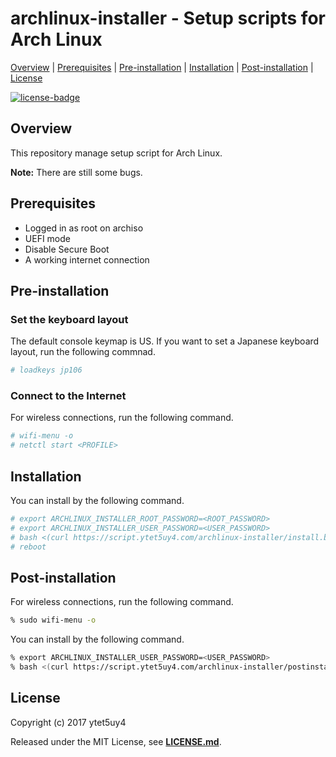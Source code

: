 # archlinux-installer - Setup scripts for Arch Linux

[Overview](#overview) |
[Prerequisites](#prerequisites) |
[Pre-installation](#pre-installation) |
[Installation](#installation) |
[Post-installation](#post-installation) |
[License](#license)

[![license-badge]][license-link]

## Overview

This repository manage setup script for Arch Linux.

**Note:** There are still some bugs.

## Prerequisites

* Logged in as root on archiso
* UEFI mode
* Disable Secure Boot
* A working internet connection

## Pre-installation

### Set the keyboard layout

The default console keymap is US.
If you want to set a Japanese keyboard layout, run the following commnad.

```bash
# loadkeys jp106
```

### Connect to the Internet

For wireless connections, run the following command.

```bash
# wifi-menu -o
# netctl start <PROFILE>
```

## Installation

You can install by the following command.

```bash
# export ARCHLINUX_INSTALLER_ROOT_PASSWORD=<ROOT_PASSWORD>
# export ARCHLINUX_INSTALLER_USER_PASSWORD=<USER_PASSWORD>
# bash <(curl https://script.ytet5uy4.com/archlinux-installer/install.bash)
# reboot
```

## Post-installation

For wireless connections, run the following command.

```zsh
% sudo wifi-menu -o
```

You can install by the following command.

```zsh
% export ARCHLINUX_INSTALLER_USER_PASSWORD=<USER_PASSWORD>
% bash <(curl https://script.ytet5uy4.com/archlinux-installer/postinstall.bash)
```

## License

Copyright (c) 2017 ytet5uy4

Released under the MIT License, see **[LICENSE.md][license-link]**.

[license-badge]: https://img.shields.io/github/license/ytet5uy4/archlinux-installer.svg?style=flat-square

[license-link]: LICENSE.md
